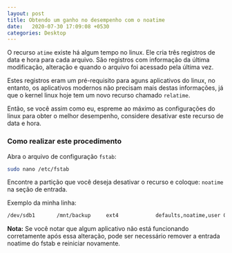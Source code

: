 ```yaml
---
layout: post
title: Obtendo um ganho no desempenho com o noatime
date:   2020-07-30 17:09:08 +0530
categories: Desktop
---
```


O recurso `atime` existe há algum tempo no linux. Ele cria três registros de data e hora para cada arquivo. São registros com informação da última modificação, alteração e quando o arquivo foi acessado pela última vez.

Estes registros eram um pré-requisito para aguns aplicativos do linux, no entanto, os aplicativos modernos não precisam mais destas informações, já que o kernel linux hoje tem um novo recurso chamado `relatime`. 

Então, se você assim como eu, espreme ao máximo as configurações do linux para obter o melhor desempenho, considere desativar este recurso de data e hora. 

### Como realizar este procedimento

Abra o arquivo de configuração `fstab`:

```bash
sudo nano /etc/fstab
```

Encontre a partição que você deseja desativar o recurso e coloque: `noatime` na seção de entrada.

Exemplo da minha linha:

```bash
/dev/sdb1       /mnt/backup     ext4            defaults,noatime,user 0 0
```



**Nota:** Se você notar que algum aplicativo não está funcionando corretamente após essa alteração, pode ser necessário remover a entrada noatime do fstab e reiniciar novamente. 